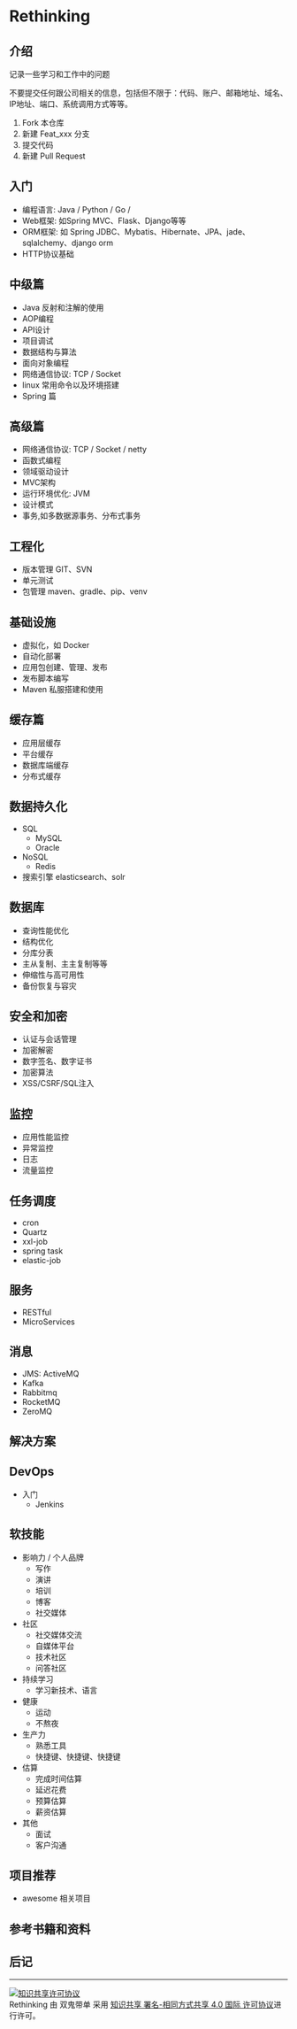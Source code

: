 # Rethinking

## 介绍

记录一些学习和工作中的问题

不要提交任何跟公司相关的信息，包括但不限于：代码、账户、邮箱地址、域名、IP地址、端口、系统调用方式等等。

1.  Fork 本仓库
2.  新建 Feat_xxx 分支
3.  提交代码
4.  新建 Pull Request



## 入门

* 编程语言: Java / Python / Go /
* Web框架: 如Spring MVC、Flask、Django等等
* ORM框架: 如 Spring JDBC、Mybatis、Hibernate、JPA、jade、sqlalchemy、django orm
* HTTP协议基础
    
## 中级篇

* Java 反射和注解的使用
* AOP编程
* API设计
* 项目调试
* 数据结构与算法
* 面向对象编程
* 网络通信协议: TCP / Socket
* linux 常用命令以及环境搭建
* Spring 篇

## 高级篇

* 网络通信协议: TCP / Socket / netty
* 函数式编程
* 领域驱动设计
* MVC架构
* 运行环境优化: JVM
* 设计模式
* 事务,如多数据源事务、分布式事务
    
## 工程化

* 版本管理 GIT、SVN
* 单元测试
* 包管理 maven、gradle、pip、venv

## 基础设施

* 虚拟化，如 Docker
* 自动化部署
* 应用包创建、管理、发布
* 发布脚本编写
* Maven 私服搭建和使用

## 缓存篇

* 应用层缓存 
* 平台缓存
* 数据库端缓存
* 分布式缓存 

## 数据持久化

* SQL
  * MySQL
  * Oracle
* NoSQL
  * Redis
* 搜索引擎 elasticsearch、solr

## 数据库

* 查询性能优化
* 结构优化
* 分库分表
* 主从复制、主主复制等等
* 伸缩性与高可用性
* 备份恢复与容灾

## 安全和加密

* 认证与会话管理
* 加密解密
* 数字签名、数字证书
* 加密算法
* XSS/CSRF/SQL注入

## 监控

* 应用性能监控
* 异常监控
* 日志
* 流量监控

## 任务调度

* cron
* Quartz
* xxl-job
* spring task
* elastic-job

## 服务

* RESTful
* MicroServices

## 消息

* JMS: ActiveMQ
* Kafka
* Rabbitmq
* RocketMQ
* ZeroMQ

## 解决方案

## DevOps
- 入门
  - Jenkins

## 软技能
- 影响力 / 个人品牌
    * 写作
    * 演讲
    * 培训
    * 博客
    * 社交媒体
 - 社区
    * 社交媒体交流
    * 自媒体平台
    * 技术社区
    * 问答社区
 - 持续学习
    * 学习新技术、语言
 - 健康
    * 运动
    * 不熬夜
 - 生产力
    * 熟悉工具
    * 快捷键、快捷键、快捷键
 - 估算
    * 完成时间估算
    * 延迟花费
    * 预算估算
    * 薪资估算
 - 其他 
    * 面试
    * 客户沟通

##  项目推荐

- awesome 相关项目



## 参考书籍和资料

## 后记


---
<a rel="license" href="http://creativecommons.org/licenses/by-sa/4.0/"><img alt="知识共享许可协议" style="border-width:0" src="https://i.creativecommons.org/l/by-sa/4.0/88x31.png" /></a><br /><span xmlns:dct="http://purl.org/dc/terms/" property="dct:title"> Rethinking </span> 由 <span xmlns:cc="http://creativecommons.org/ns#" property="cc:attributionName">双鬼带单</span> 采用 <a rel="license" href="http://creativecommons.org/licenses/by-sa/4.0/">知识共享 署名-相同方式共享 4.0 国际 许可协议</a>进行许可。

